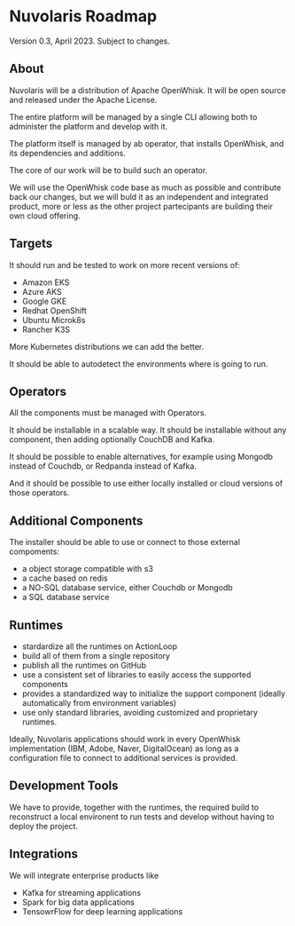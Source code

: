 <!--
  ~ Licensed to the Apache Software Foundation (ASF) under one
  ~ or more contributor license agreements.  See the NOTICE file
  ~ distributed with this work for additional information
  ~ regarding copyright ownership.  The ASF licenses this file
  ~ to you under the Apache License, Version 2.0 (the
  ~ "License"); you may not use this file except in compliance
  ~ with the License.  You may obtain a copy of the License at
  ~
  ~   http://www.apache.org/licenses/LICENSE-2.0
  ~
  ~ Unless required by applicable law or agreed to in writing,
  ~ software distributed under the License is distributed on an
  ~ "AS IS" BASIS, WITHOUT WARRANTIES OR CONDITIONS OF ANY
  ~ KIND, either express or implied.  See the License for the
  ~ specific language governing permissions and limitations
  ~ under the License.
  ~
-->
# Nuvolaris Roadmap

Version 0.3, April 2023. Subject to changes.

## About

Nuvolaris will be a distribution of Apache OpenWhisk. It will be open source and released under the Apache License.

The entire platform will be managed by a single CLI allowing both to administer the platform and develop with it.

The platform itself is managed by ab operator, that installs OpenWhisk, and its dependencies and additions.

The core of our work will be to build such an operator.

We will use the OpenWhisk code base as much as possible and contribute back our changes, but we will buld it as an independent and integrated product, more or less as the other project partecipants are building their own cloud offering.

## Targets

It should run and be tested to work on more recent versions of:

- Amazon EKS
- Azure AKS
- Google GKE
- Redhat OpenShift
- Ubuntu Microk8s
- Rancher K3S

More Kubernetes distributions we can add the better.

It should be able to autodetect the environments where is going to run.

## Operators

All the components must be managed with Operators.

It should be installable in a scalable way. It should be installable without any component, then adding optionally CouchDB and Kafka.

It should be possible to enable alternatives, for example using Mongodb instead of Couchdb, or Redpanda instead of Kafka.

And it should be possible to use either locally installed or cloud versions of those operators.

## Additional Components

The installer should be able to use or connect to those external compoments:

- a object storage compatible with s3
- a cache based on redis
- a NO-SQL database service, either Couchdb or Mongodb
- a SQL database service

## Runtimes

- stardardize all the runtimes on ActionLoop
- build all of them from a single repository
- publish all the runtimes on GitHub
- use a consistent set of libraries to easily access the supported components
- provides a standardized way to initialize the support component (ideally automatically from environment variables)
- use only standard libraries, avoiding customized and proprietary runtimes.

Ideally, Nuvolaris applications should work in every OpenWhisk implementation (IBM, Adobe, Naver, DigitalOcean) as long as a configuration file to connect to additional services is provided.

## Development Tools

We have to provide, together with the runtimes, the required build to reconstruct a local environent to run tests and develop without having to deploy the project.

## Integrations

We will integrate enterprise products like

- Kafka for streaming applications
- Spark for big data applications
- TensowrFlow for deep learning applications
